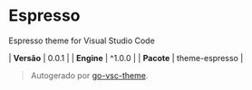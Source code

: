 # Espresso

Espresso theme for Visual Studio Code

| **Versão** | 0.0.1 |
| **Engine** | ^1.0.0 |
| **Pacote** | theme-espresso |

> Autogerado por [go-vsc-theme](https://github.com/natalbu/go-vsc-theme).
